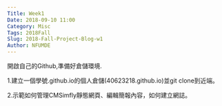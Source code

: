 ```yaml
---
Title: Week1
Date: 2018-09-10 11:00
Category: Misc
Tags: 2018Fall
Slug: 2018-Fall-Project-Blog-w1
Author: NFUMDE
---
```


開啟自己的Github,準備好倉儲環境.
<!-- PELICAN_END_SUMMARY -->

1.建立一個學號.github.io的個人倉儲(40623218.github.io)並git clone到近端。

2.示範如何管理CMSimfly靜態網頁、編輯簡報內容，如何建立網誌。
